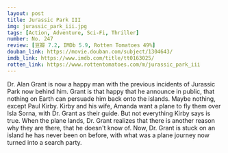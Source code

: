 ```yaml
---
layout: post 
title: Jurassic Park III
img: jurassic_park_iii.jpg
tags: [Action, Adventure, Sci-Fi, Thriller]
number: No. 247
review: [豆瓣 7.2, IMDb 5.9, Rotten Tomatoes 49%]
douban_link: https://movie.douban.com/subject/1304643/
imdb_link: https://www.imdb.com/title/tt0163025/
rotten_link: https://www.rottentomatoes.com/m/jurassic_park_iii
---
```


Dr. Alan Grant is now a happy man with the previous incidents of Jurassic Park now behind him. Grant is that happy that he announce in public, that nothing on Earth can persuade him back onto the islands. Maybe nothing, except Paul Kirby. Kirby and his wife, Amanda want a plane to fly them over Isla Sorna, with Dr. Grant as their guide. But not everything Kirby says is true. When the plane lands, Dr. Grant realizes that there is another reason why they are there, that he doesn't know of. Now, Dr. Grant is stuck on an island he has never been on before, with what was a plane journey now turned into a search party.